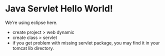 # Java Servlet Hello World!

We're using eclipse here. 

- create project > web dynamic
- create class > servlet
- if you get problem with missing servlet package, you may find it in your tomcat lib directory.